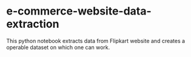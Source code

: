 # e-commerce-website-data-extraction
This python notebook extracts data from Flipkart website and creates a operable dataset on which one can work.

